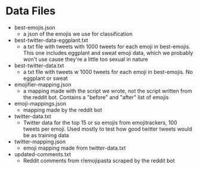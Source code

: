 # Data Files

+ best-emojis.json
  + a json of the emojis we use for classification
+ best-twitter-data-eggplant.txt
  + a txt file with tweets with 1000 tweets for each emoji in best-emojis. This
    one includes eggplant and sweat emoji data, which we probably won't use
    cause they're a little too sexual in nature
+ best-twitter-data.txt
  + a txt file with tweets w 1000 tweets for each emoji in best-emojis. No
    eggplant or sweat
+ emojifier-mapping.json
  + a mapping made with the script we wrote, not the script written from the
    reddit bot. Contains a "before" and "after" list of emojis
+ emoji-mappings.json
  + mapping made by the reddit bot
+ twitter-data.txt
  + Twitter data for the top 15 or so emojis from emojitrackers, 100 tweets per
    emoji. Used mostly to test how good twitter tweets would be as training data
+ twitter-mapping.json
  + emoji mapping made from twitter-data.txt
+ updated-comments.txt
  + Reddit comments from r/emojipasta scraped by the reddit bot